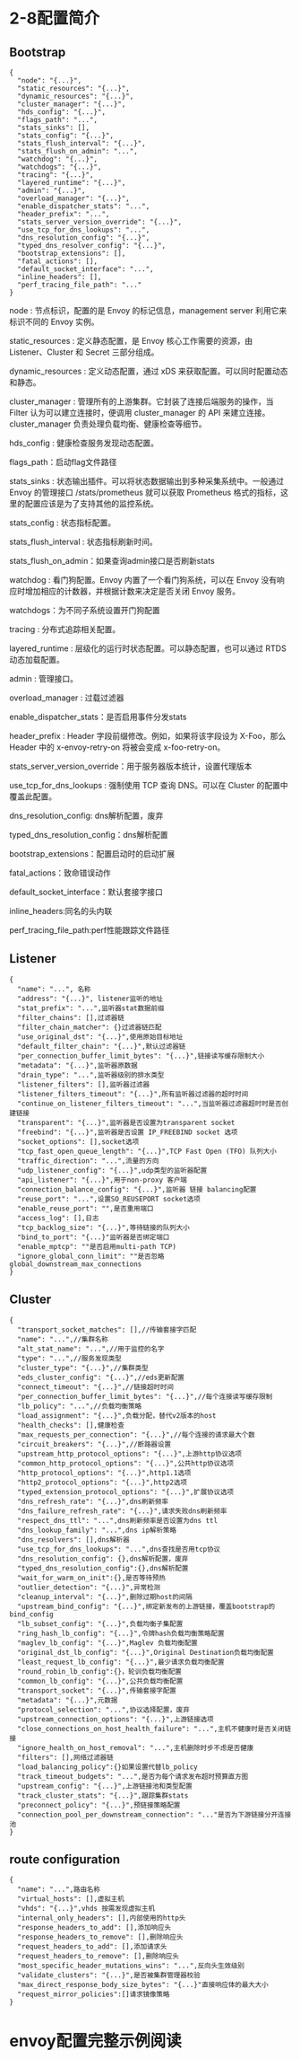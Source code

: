 # 2-8配置简介

##  Bootstrap 

```
{
  "node": "{...}",
  "static_resources": "{...}",
  "dynamic_resources": "{...}",
  "cluster_manager": "{...}",
  "hds_config": "{...}",
  "flags_path": "...",
  "stats_sinks": [],
  "stats_config": "{...}",
  "stats_flush_interval": "{...}",
  "stats_flush_on_admin": "...",
  "watchdog": "{...}",
  "watchdogs": "{...}",
  "tracing": "{...}",
  "layered_runtime": "{...}",
  "admin": "{...}",
  "overload_manager": "{...}",
  "enable_dispatcher_stats": "...",
  "header_prefix": "...",
  "stats_server_version_override": "{...}",
  "use_tcp_for_dns_lookups": "...",
  "dns_resolution_config": "{...}",
  "typed_dns_resolver_config": "{...}",
  "bootstrap_extensions": [],
  "fatal_actions": [],
  "default_socket_interface": "...",
  "inline_headers": [],
  "perf_tracing_file_path": "..."
}
```

node : 节点标识，配置的是 Envoy 的标记信息，management server 利用它来标识不同的 Envoy 实例。

static_resources : 定义静态配置，是 Envoy 核心工作需要的资源，由 Listener、Cluster 和 Secret 三部分组成。

dynamic_resources : 定义动态配置，通过 xDS 来获取配置。可以同时配置动态和静态。

cluster_manager : 管理所有的上游集群。它封装了连接后端服务的操作，当 Filter 认为可以建立连接时，便调用 cluster_manager 的 API 来建立连接。cluster_manager 负责处理负载均衡、健康检查等细节。

hds_config : 健康检查服务发现动态配置。

flags_path：启动flag文件路径

stats_sinks : 状态输出插件。可以将状态数据输出到多种采集系统中。一般通过 Envoy 的管理接口 /stats/prometheus 就可以获取 Prometheus 格式的指标，这里的配置应该是为了支持其他的监控系统。

stats_config : 状态指标配置。

stats_flush_interval : 状态指标刷新时间。

stats_flush_on_admin：如果查询admin接口是否刷新stats

watchdog : 看门狗配置。Envoy 内置了一个看门狗系统，可以在 Envoy 没有响应时增加相应的计数器，并根据计数来决定是否关闭 Envoy 服务。

watchdogs：为不同子系统设置开门狗配置

tracing : 分布式追踪相关配置。

layered_runtime : 层级化的运行时状态配置。可以静态配置，也可以通过 RTDS 动态加载配置。

admin : 管理接口。

overload_manager : 过载过滤器

enable_dispatcher_stats：是否启用事件分发stats

header_prefix : Header 字段前缀修改。例如，如果将该字段设为 X-Foo，那么 Header 中的 x-envoy-retry-on 将被会变成 x-foo-retry-on。

stats_server_version_override：用于服务器版本统计，设置代理版本

use_tcp_for_dns_lookups : 强制使用 TCP 查询 DNS。可以在 Cluster 的配置中覆盖此配置。

dns_resolution_config: dns解析配置，废弃

typed_dns_resolution_config：dns解析配置

bootstrap_extensions：配置启动时的启动扩展

fatal_actions：致命错误动作

default_socket_interface：默认套接字接口

inline_headers:同名的头内联

perf_tracing_file_path:perf性能跟踪文件路径


## Listener

```
{
  "name": "...", 名称
  "address": "{...}", listener监听的地址
  "stat_prefix": "...",监听器stat数据前缀
  "filter_chains": [],过滤器链
  "filter_chain_matcher": {}过滤器链匹配
  "use_original_dst": "{...}",使用原始目标地址
  "default_filter_chain": "{...}",默认过滤器链
  "per_connection_buffer_limit_bytes": "{...}",链接读写缓存限制大小
  "metadata": "{...}",监听器原数据
  "drain_type": "...",监听器级别的排水类型
  "listener_filters": [],监听器过滤器
  "listener_filters_timeout": "{...}",所有监听器过滤器的超时时间
  "continue_on_listener_filters_timeout": "...",当监听器过滤器超时时是否创建链接
  "transparent": "{...}",监听器是否设置为transparent socket
  "freebind": "{...}",监听器是否设置 IP_FREEBIND socket 选项
  "socket_options": [],socket选项
  "tcp_fast_open_queue_length": "{...}",TCP Fast Open (TFO) 队列大小
  "traffic_direction": "...",流量的方向
  "udp_listener_config": "{...}",udp类型的监听器配置
  "api_listener": "{...}",用于non-proxy 客户端
  "connection_balance_config": "{...}",监听器 链接 balancing配置
  "reuse_port": "...",设置SO_REUSEPORT socket选项
  "enable_reuse_port": "",是否重用端口
  "access_log": [],日志
  "tcp_backlog_size": "{...}",等待链接的队列大小
  "bind_to_port": "{...}"监听器是否绑定端口
  "enable_mptcp": ""是否启用multi-path TCP)
  "ignore_global_conn_limit": ""是否忽略global_downstream_max_connections
}
```

## Cluster 

```
{
  "transport_socket_matches": [],//传输套接字匹配
  "name": "...",//集群名称
  "alt_stat_name": "...",//用于监控的名字
  "type": "...",//服务发现类型
  "cluster_type": "{...}",//集群类型
  "eds_cluster_config": "{...}",//eds更新配置
  "connect_timeout": "{...}",//链接超时时间
  "per_connection_buffer_limit_bytes": "{...}",//每个连接读写缓存限制
  "lb_policy": "...",//负载均衡策略
  "load_assignment": "{...}",负载分配，替代v2版本的host
  "health_checks": [],健康检查
  "max_requests_per_connection": "{...}",//每个连接的请求最大个数
  "circuit_breakers": "{...}",//断路器设置
  "upstream_http_protocol_options": "{...}",上游http协议选项
  "common_http_protocol_options": "{...}",公共http协议选项
  "http_protocol_options": "{...}",http1.1选项
  "http2_protocol_options": "{...}",http2选项
  "typed_extension_protocol_options": "{...}",扩展协议选项
  "dns_refresh_rate": "{...}",dns刷新频率
  "dns_failure_refresh_rate": "{...}",请求失败dns刷新频率
  "respect_dns_ttl": "...",dns刷新频率是否设置为dns ttl
  "dns_lookup_family": "...",dns ip解析策略
  "dns_resolvers": [],dns解析器
  "use_tcp_for_dns_lookups": "...",dns查找是否用tcp协议
  "dns_resolution_config": {},dns解析配置，废弃
  "typed_dns_resolution_config":{},dns解析配置
  "wait_for_warm_on_init":{},是否等待预热
  "outlier_detection": "{...}",异常检测
  "cleanup_interval": "{...}",删除过期host的间隔
  "upstream_bind_config": "{...}",绑定新发布的上游链接，覆盖bootstrap的bind_config 
  "lb_subset_config": "{...}",负载均衡子集配置
  "ring_hash_lb_config": "{...}",令牌hash负载均衡策略配置
  "maglev_lb_config": "{...}",Maglev 负载均衡配置
  "original_dst_lb_config": "{...}",Original Destination负载均衡配置
  "least_request_lb_config": "{...}",最少请求负载均衡配置
  "round_robin_lb_config":{}，轮训负载均衡配置
  "common_lb_config": "{...}",公共负载均衡配置
  "transport_socket": "{...}",传输套接字配置
  "metadata": "{...}",元数据
  "protocol_selection": "...",协议选择配置，废弃
  "upstream_connection_options": "{...}",上游链接选项
  "close_connections_on_host_health_failure": "...",主机不健康时是否关闭链接
  "ignore_health_on_host_removal": "...",主机删除时步不虑是否健康
  "filters": [],网络过滤器链
  "load_balancing_policy":{}如果设置代替lb_policy
  "track_timeout_budgets": "...",是否为每个请求发布超时预算直方图
  "upstream_config": "{...}",上游链接池和类型配置
  "track_cluster_stats": "{...}",跟踪集群stats
  "preconnect_policy": "{...}",预链接策略配置
  "connection_pool_per_downstream_connection": "..."是否为下游链接分开连接池
}
```

## route configuration

```
{
  "name": "...",路由名称
  "virtual_hosts": [],虚拟主机
  "vhds": "{...}",vhds 按需发现虚拟主机
  "internal_only_headers": [],内部使用的http头
  "response_headers_to_add": [],添加响应头
  "response_headers_to_remove": [],删除响应头
  "request_headers_to_add": [],添加请求头
  "request_headers_to_remove": [],删除响应头
  "most_specific_header_mutations_wins": "...",反向头生效级别
  "validate_clusters": "{...}",是否被集群管理器校验
  "max_direct_response_body_size_bytes": "{...}"直接响应体的最大大小
  "request_mirror_policies":[]请求镜像策略
}
```





# envoy配置完整示例阅读